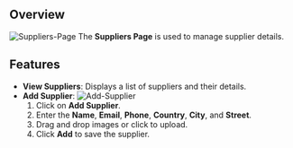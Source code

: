 ## Overview

![Suppliers-Page](/img/Suppliers-Page.png)
The **Suppliers Page** is used to manage supplier details.

## Features

- **View Suppliers**: Displays a list of suppliers and their details.
- **Add Supplier**:
![Add-Supplier](/img/Add-Supplier.png) 
  1. Click on **Add Supplier**.
  2. Enter the **Name**, **Email**, **Phone**, **Country**, **City**, and **Street**.
  3. Drag and drop images or click to upload.
  4. Click **Add** to save the supplier.
  